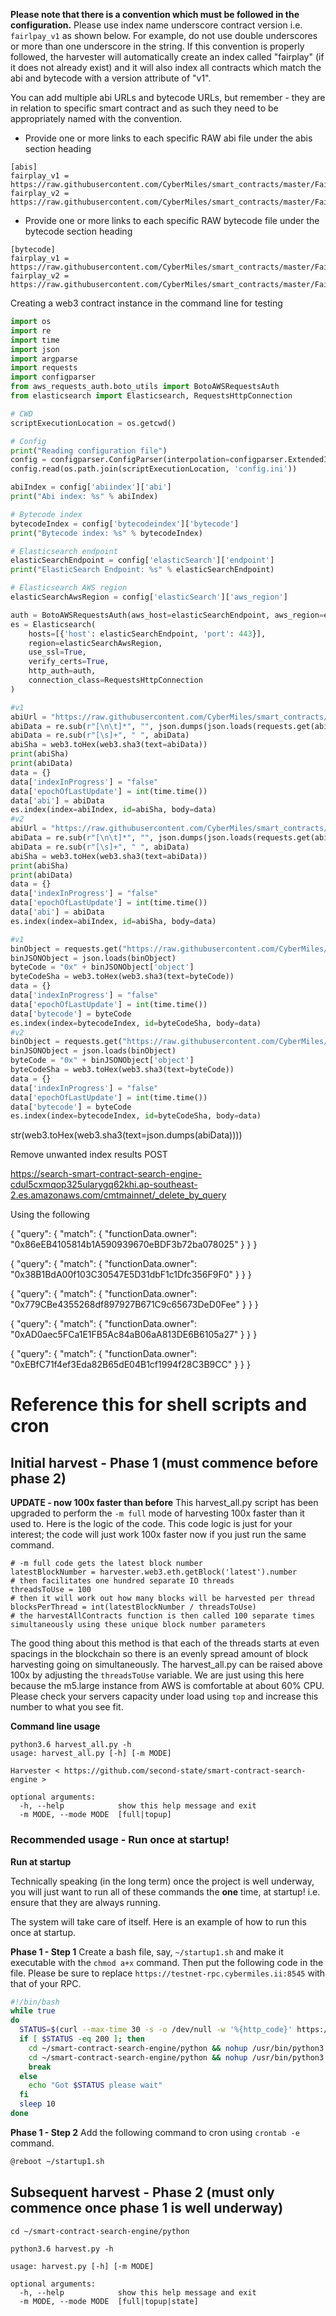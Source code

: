 **Please note that there is a convention which must be followed in the configuration.**
Please use index name underscore contract version i.e. `fairlpay_v1` as shown below. For example, do not use double underscores or more than one underscore in the string. If this convention is properly followed, the harvester will automatically create an index called "fairplay" (if it does not already exist) and it will also index all contracts which match the abi and bytecode with a version attribute of "v1".

You can add multiple abi URLs and bytecode URLs, but remember - they are in relation to specific smart contract and as such they need to be appropriately named with the convention.

- Provide one or more links to each specific RAW abi file under the abis section heading
```
[abis]
fairplay_v1 = https://raw.githubusercontent.com/CyberMiles/smart_contracts/master/FairPlay/v1/dapp/FairPlay.abi
fairplay_v2 = https://raw.githubusercontent.com/CyberMiles/smart_contracts/master/FairPlay/v2/dapp/FairPlay.abi
```
- Provide one or more links to each specific RAW bytecode file under the bytecode section heading
```
[bytecode]
fairplay_v1 = https://raw.githubusercontent.com/CyberMiles/smart_contracts/master/FairPlay/v1/dapp/FairPlay.bin
fairplay_v2 = https://raw.githubusercontent.com/CyberMiles/smart_contracts/master/FairPlay/v2/dapp/FairPlay.bin
```


Creating a web3 contract instance in the command line for testing

```python
import os
import re
import time
import json
import argparse
import requests
import configparser
from aws_requests_auth.boto_utils import BotoAWSRequestsAuth 
from elasticsearch import Elasticsearch, RequestsHttpConnection

# CWD
scriptExecutionLocation = os.getcwd()

# Config
print("Reading configuration file")
config = configparser.ConfigParser(interpolation=configparser.ExtendedInterpolation())
config.read(os.path.join(scriptExecutionLocation, 'config.ini'))

abiIndex = config['abiindex']['abi']
print("Abi index: %s" % abiIndex)

# Bytecode index
bytecodeIndex = config['bytecodeindex']['bytecode']
print("Bytecode index: %s" % bytecodeIndex)

# Elasticsearch endpoint
elasticSearchEndpoint = config['elasticSearch']['endpoint']
print("ElasticSearch Endpoint: %s" % elasticSearchEndpoint)

# Elasticsearch AWS region
elasticSearchAwsRegion = config['elasticSearch']['aws_region']

auth = BotoAWSRequestsAuth(aws_host=elasticSearchEndpoint, aws_region=elasticSearchAwsRegion, aws_service='es')
es = Elasticsearch(
    hosts=[{'host': elasticSearchEndpoint, 'port': 443}],
    region=elasticSearchAwsRegion,
    use_ssl=True,
    verify_certs=True,
    http_auth=auth,
    connection_class=RequestsHttpConnection
)

#v1
abiUrl = "https://raw.githubusercontent.com/CyberMiles/smart_contracts/master/FairPlay/v1/dapp/FairPlay.abi"
abiData = re.sub(r"[\n\t]*", "", json.dumps(json.loads(requests.get(abiUrl).content)))
abiData = re.sub(r"[\s]+", " ", abiData)
abiSha = web3.toHex(web3.sha3(text=abiData))
print(abiSha)
print(abiData)
data = {}
data['indexInProgress'] = "false"
data['epochOfLastUpdate'] = int(time.time())
data['abi'] = abiData
es.index(index=abiIndex, id=abiSha, body=data)
#v2
abiUrl = "https://raw.githubusercontent.com/CyberMiles/smart_contracts/master/FairPlay/v2/dapp/FairPlay.abi"
abiData = re.sub(r"[\n\t]*", "", json.dumps(json.loads(requests.get(abiUrl).content)))
abiData = re.sub(r"[\s]+", " ", abiData)
abiSha = web3.toHex(web3.sha3(text=abiData))
print(abiSha)
print(abiData)
data = {}
data['indexInProgress'] = "false"
data['epochOfLastUpdate'] = int(time.time())
data['abi'] = abiData
es.index(index=abiIndex, id=abiSha, body=data)

#v1
binObject = requests.get("https://raw.githubusercontent.com/CyberMiles/smart_contracts/master/FairPlay/v1/dapp/FairPlay.bin").content
binJSONObject = json.loads(binObject)
byteCode = "0x" + binJSONObject['object']
byteCodeSha = web3.toHex(web3.sha3(text=byteCode))
data = {}
data['indexInProgress'] = "false"
data['epochOfLastUpdate'] = int(time.time())
data['bytecode'] = byteCode
es.index(index=bytecodeIndex, id=byteCodeSha, body=data)
#v2
binObject = requests.get("https://raw.githubusercontent.com/CyberMiles/smart_contracts/master/FairPlay/v2/dapp/FairPlay.bin").content
binJSONObject = json.loads(binObject)
byteCode = "0x" + binJSONObject['object']
byteCodeSha = web3.toHex(web3.sha3(text=byteCode))
data = {}
data['indexInProgress'] = "false"
data['epochOfLastUpdate'] = int(time.time())
data['bytecode'] = byteCode
es.index(index=bytecodeIndex, id=byteCodeSha, body=data)
```

str(web3.toHex(web3.sha3(text=json.dumps(abiData))))

Remove unwanted index results
POST

https://search-smart-contract-search-engine-cdul5cxmqop325ularygq62khi.ap-southeast-2.es.amazonaws.com/cmtmainnet/_delete_by_query

Using the following

{
  "query": { 
    "match": {
      "functionData.owner": "0x86eEB4105814b1A590939670eBDF3b72ba078025"
    }
  }
}

{
  "query": { 
    "match": {
      "functionData.owner": "0x38B1BdA00f103C30547E5D31dbF1c1Dfc356F9F0"
    }
  }
}

{
  "query": { 
    "match": {
      "functionData.owner": "0x779CBe4355268df897927B671C9c65673DeD0Fee"
    }
  }
}


{
  "query": { 
    "match": {
      "functionData.owner": "0xAD0aec5FCa1E1FB5Ac84aB06aA813DE6B6105a27"
    }
  }
}

{
  "query": { 
    "match": {
      "functionData.owner": "0xEBfC71f4ef3Eda82B65dE04B1cf1994f28C3B9CC"
    }
  }
}


# Reference this for shell scripts and cron

## Initial harvest - Phase 1 (must commence before phase 2)

**UPDATE - now 100x faster than before** 
This harvest_all.py script has been upgraded to perform the `-m full` mode of harvesting 100x faster than it used to. Here is the logic of the code. This code logic is just for your interest; the code will just work 100x faster now if you just run the same command.
```
# -m full code gets the latest block number
latestBlockNumber = harvester.web3.eth.getBlock('latest').number
# then facilitates one hundred separate IO threads
threadsToUse = 100
# then it will work out how many blocks will be harvested per thread
blocksPerThread = int(latestBlockNumber / threadsToUse)
# the harvestAllContracts function is then called 100 separate times simultaneously using these unique block number parameters
```
The good thing about this method is that each of the threads starts at even spacings in the blockchain so there is an evenly spread amount of block harvesting going on simultaneously. The harvest_all.py can be raised above 100x by adjusting the `threadsToUse` variable. We are just using this here because the m5.large instance from AWS is comfortable at about 60% CPU. Please check your servers capacity under load using `top` and increase this number to what you see fit.

**Command line usage**
```
python3.6 harvest_all.py -h
usage: harvest_all.py [-h] [-m MODE]

Harvester < https://github.com/second-state/smart-contract-search-engine >

optional arguments:
  -h, --help            show this help message and exit
  -m MODE, --mode MODE  [full|topup]
```

### Recommended usage - Run once at startup!
**Run at startup**

Technically speaking (in the long term) once the project is well underway, you will just want to run all of these commands the **one** time, at startup! i.e. ensure that they are always running.

The system will take care of itself. Here is an example of how to run this once at startup.

**Phase 1 - Step 1**
Create a bash file, say, `~/startup1.sh` and make it executable with the `chmod a+x` command. Then put the following code in the file.
Please be sure to replace `https://testnet-rpc.cybermiles.ii:8545` with that of your RPC.
```bash
#!/bin/bash
while true
do
  STATUS=$(curl --max-time 30 -s -o /dev/null -w '%{http_code}' https://testnet-rpc.cybermiles.io:8545)
  if [ $STATUS -eq 200 ]; then
    cd ~/smart-contract-search-engine/python && nohup /usr/bin/python3.6 harvest_all.py -m full >/dev/null 2>&1 &
    cd ~/smart-contract-search-engine/python && nohup /usr/bin/python3.6 harvest_all.py -m topup >/dev/null 2>&1 &
    break
  else
    echo "Got $STATUS please wait"
  fi
  sleep 10
done
``` 
**Phase 1 - Step 2**
Add the following command to cron using `crontab -e` command.
```bash
@reboot ~/startup1.sh
```

## Subsequent harvest - Phase 2 (must only commence once phase 1 is well underway)
```
cd ~/smart-contract-search-engine/python

python3.6 harvest.py -h

usage: harvest.py [-h] [-m MODE]

optional arguments:
  -h, --help            show this help message and exit
  -m MODE, --mode MODE  [full|topup|state]
```


